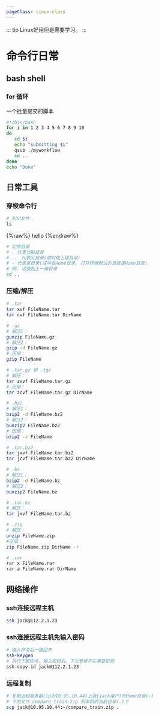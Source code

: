 ```yaml
---
pageClass: linux-class
---
```

::: tip
Linux好用但是需要学习。
:::
# 命令行日常
## bash shell
### for 循环
一个批量提交的脚本
```bash
#!/bin/bash
for i in 1 2 3 4 5 6 7 8 9 10
do
   cd $i
   echo "Submitting $i"
   qsub ./myworkflow
   cd ..
done
echo "Done"
```

## 日常工具
### 穿梭命令行
```bash
# 列出文件
ls 
```
{%raw%}
hello
{%endraw%}

```bash
# 切换目录
# . 代表当前目录
# ..　代表父目录(或叫做上级目录)
# ~ 代表家目录(或叫做Home目录, 打开终端默认的目录是Home目录)  
# 例: 切换到上一级目录
cd ..　

```

### 压缩/解压
```bash
# .tar 
tar xvf FileName.tar
tar cvf FileName.tar DirName

# .gz
# 解压1：
gunzip FileName.gz
# 解压2：
gzip -d FileName.gz
# 压缩：
gzip FileName

# .tar.gz 和 .tgz
# 解压：
tar zxvf FileName.tar.gz
# 压缩：
tar zcvf FileName.tar.gz DirName

# .bz2
# 解压1：
bzip2 -d FileName.bz2
# 解压2：
bunzip2 FileName.bz2
# 压缩： 
bzip2 -z FileName

# .tar.bz2
tar jxvf FileName.tar.bz2
tar jcvf FileName.tar.bz2 DirName

# .bz
# 解压1：
bzip2 -d FileName.bz
# 解压2：
bunzip2 FileName.bz

# .tar.bz
# 解压：
tar jxvf FileName.tar.bz

# .zip
# 解压：
unzip FileName.zip
#压缩：
zip FileName.zip DirName -r

# .rar
rar x FileName.rar
rar a FileName.rar DirName
```

## 网络操作
### ssh连接远程主机
```bash
ssh jack@112.2.1.23
```

### ssh连接远程主机免输入密码
```bash
# 输入命令后一路回车
ssh-keygen
# 执行下面命令，输入密码后。下次登录不在需要密码
ssh-copy-id jack@112.2.1.23
```

### 远程复制
```bash
# 复制远程服务器(ip为10.95.10.44)上我(jack用户)的Home目录(~)
# 下的文件 compare_train.zip 到本机的当前目录(.)下
scp jack@10.95.10.44:~/compare_train.zip .
```

<Livere id="city" uid="MTAyMC80NDg0Mi8yMTM2Mw=="/>

